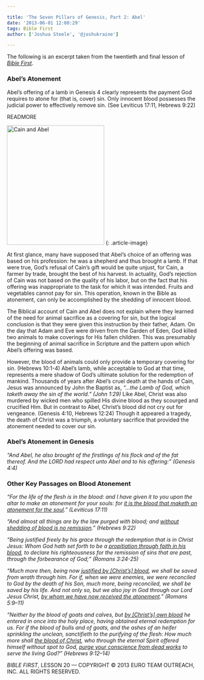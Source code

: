 ```yaml
---

title: 'The Seven Pillars of Genesis, Part 2: Abel'
date: '2013-06-01 12:00:29'
tags: Bible First
author: ['Joshua Steele', '@joshukraine']

---
```


The following is an excerpt taken from the twentieth and final lesson of *<a title="Bible First" href="http://www.getbiblefirst.com" target="_blank">Bible First</a>*.

### Abel’s Atonement

Abel’s offering of a lamb in Genesis 4 clearly represents the payment God requires to atone for (that is, cover) sin. Only innocent blood possesses the judicial power to effectively remove sin. (See Leviticus 17:11, Hebrews 9:22)

READMORE

<a href="https://s3.amazonaws.com/images.ofreport.com/2013/06/Abel.jpg"><img class="alignleft  wp-image-1808" alt="Cain and Abel" src="https://s3.amazonaws.com/images.ofreport.com/2013/06/Abel-366x450.jpg" width="256" height="315" /></a>
{: .article-image}

At first glance, many have supposed that Abel’s choice of an offering was based on his profession: he was a shepherd and thus brought a lamb. If that were true, God’s refusal of Cain’s gift would be quite unjust, for Cain, a farmer by trade, brought the best of his harvest. In actuality, God’s rejection of Cain was not based on the quality of his labor, but on the fact that his offering was inappropriate to the task for which it was intended. Fruits and vegetables cannot pay for sin. This operation, known in the Bible as atonement, can only be accomplished by the shedding of innocent blood.

The Biblical account of Cain and Abel does not explain where they learned of the need for animal sacrifice as a covering for sin, but the logical conclusion is that they were given this instruction by their father, Adam. On the day that Adam and Eve were driven from the Garden of Eden, God killed two animals to make coverings for His fallen children. This was presumably the beginning of animal sacrifice in Scripture and the pattern upon which Abel’s offering was based.

However, the blood of animals could only provide a temporary covering for sin. (Hebrews 10:1-4) Abel’s lamb, while acceptable to God at that time, represents a mere shadow of God’s ultimate solution for the redemption of mankind. Thousands of years after Abel’s cruel death at the hands of Cain, Jesus was announced by John the Baptist as, *“…the Lamb of God, which taketh away the sin of the world.” (John 1:29)* Like Abel, Christ was also murdered by wicked men who spilled His divine blood as they scourged and crucified Him. But in contrast to Abel, Christ’s blood did not cry out for vengeance. (Genesis 4:10, Hebrews 12:24) Though it appeared a tragedy, the death of Christ was a triumph, a voluntary sacrifice that provided the atonement needed to cover our sin.

### Abel’s Atonement in Genesis

*“And Abel, he also brought of the firstlings of his flock and of the fat thereof. And the LORD had respect unto Abel and to his offering:” (Genesis 4:4)*

### Other Key Passages on Blood Atonement

*“For the life of the flesh is in the blood: and I have given it to you upon the altar to make an atonement for your souls: for <span style="text-decoration: underline;">it is the blood that maketh an atonement for the soul</span>.” (Leviticus 17:11)*

*“And almost all things are by the law purged with blood; and <span style="text-decoration: underline;">without shedding of blood is no remission</span>.” (Hebrews 9:22)*

*“Being justified freely by his grace through the redemption that is in Christ Jesus: Whom God hath set forth to be a <span style="text-decoration: underline;">propitiation through faith in his blood</span>, to declare his righteousness for the remission of sins that are past, through the forbearance of God;” (Romans 3:24-25)*

*“Much more then, being now <span style="text-decoration: underline;">justified by [Christ’s] blood</span>, we shall be saved from wrath through him. For if, when we were enemies, we were reconciled to God by the death of his Son, much more, being reconciled, we shall be saved by his life. And not only so, but we also joy in God through our Lord Jesus Christ, <span style="text-decoration: underline;">by whom we have now received the atonement</span>.” (Romans 5:9–11)*

*“Neither by the blood of goats and calves, but <span style="text-decoration: underline;">by [Christ’s] own blood</span> he entered in once into the holy place, having obtained eternal redemption for us. For if the blood of bulls and of goats, and the ashes of an heifer sprinkling the unclean, sanctifieth to the purifying of the flesh: How much more shall <span style="text-decoration: underline;">the blood of Christ</span>, who through the eternal Spirit offered himself without spot to God, <span style="text-decoration: underline;">purge your conscience from dead works</span> to serve the living God?” (Hebrews 9:12–14)*

*BIBLE FIRST*, LESSON 20 &mdash; COPYRIGHT &copy; 2013 EURO TEAM OUTREACH, INC. ALL RIGHTS RESERVED.
